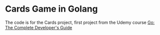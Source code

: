 # Cards Game in Golang

The code is for the Cards project, first project from the Udemy course [Go: The Complete Developer's Guide](https://www.udemy.com/course/go-the-complete-developers-guide/)
